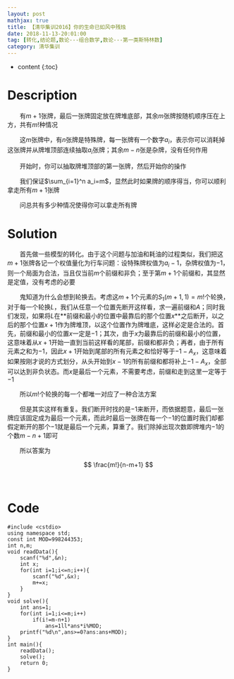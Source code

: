 ```yaml
---
layout: post
mathjax: true
title: 【清华集训2016】你的生命已如风中残烛
date: 2018-11-13-20:01:00
tag: [转化,结论题,数论---组合数学,数论---第一类斯特林数]
category: 清华集训
---
```

* content
{:toc}
# Description

　　有$m+1$张牌，最后一张牌固定放在牌堆底部，其余$m$张牌按随机顺序压在上方，共有$m!$种情况

　　这$m$张牌中，有$n$张牌是特殊牌，每一张牌有一个数字$a_i$，表示你可以消耗掉这张牌并从牌堆顶部连续抽取$a_i$张牌；其余$m-n$张是杂牌，没有任何作用

　　开始时，你可以抽取牌堆顶部的第一张牌，然后开始你的操作

　　我们保证$\sum_{i=1}^n a_i=m$，显然此时如果牌的顺序得当，你可以顺利拿走所有$m+1$张牌

　　问总共有多少种情况使得你可以拿走所有牌



# Solution

　　首先做一些模型的转化。由于这个问题与加油和耗油的过程类似，我们把这$m+1$张牌各记一个权值量化为行车问题：设特殊牌权值为$a_i-1$，杂牌权值为$-1$，则一个局面为合法，当且仅当前$m$个前缀和非负；至于第$m+1$个前缀和，其显然是定值，没有考虑的必要

　　鬼知道为什么会想到轮换去。考虑这$m+1$个元素的$S_1(m+1,1)=m!$个轮换，对于每一个轮换$L$，我们从任意一个位置先断开这样看，求一遍前缀和$A$；同时我们发现，如果将$L$在**前缀和最小的位置中最靠后的那个位置$x$**之后断开，以之后的那个位置$x+1$作为牌堆顶，以这个位置作为牌堆底，这样必定是合法的。首先，前缀和最小的位置$x$一定是$-1$；其次，由于$x$为最靠后的前缀和最小的位置，这意味着从$x+1$开始一直到当前这样看的尾部，前缀和都非负；再者，由于所有元素之和为$-1$，因此$x+1$开始到尾部的所有元素之和恰好等于$-1-A_x$，这意味着如果按刚才说的方式划分，从头开始到$x-1$的所有前缀和都将补上$-1-A_x$，全部可以达到非负状态。而$x$是最后一个元素，不需要考虑，前缀和走到这里一定等于$-1$

　　所以$m!$个轮换的每一个都唯一对应了一种合法方案

　　但是其实这样有重复。我们断开时找的是$-1$来断开，而依据题意，最后一张牌应该固定成为最后一个元素，而此时最后一张牌在每一个$-1$的位置时我们却都假定断开的那个$-1$就是最后一个元素，算重了。我们除掉出现次数即牌堆内$-1$的个数$m-n+1$即可

　　所以答案为

$$
\frac{m!}{n-m+1}
$$



　

# Code

```
#include <cstdio>
using namespace std;
const int MOD=998244353;
int n,m;
void readData(){
	scanf("%d",&n);
	int x;
	for(int i=1;i<=n;i++){
		scanf("%d",&x);
		m+=x;
	}
}
void solve(){
	int ans=1;
	for(int i=1;i<=m;i++)
		if(i!=m-n+1)
			ans=1ll*ans*i%MOD;
	printf("%d\n",ans>=0?ans:ans+MOD);
}
int main(){
	readData();
	solve();
	return 0;
}
```

